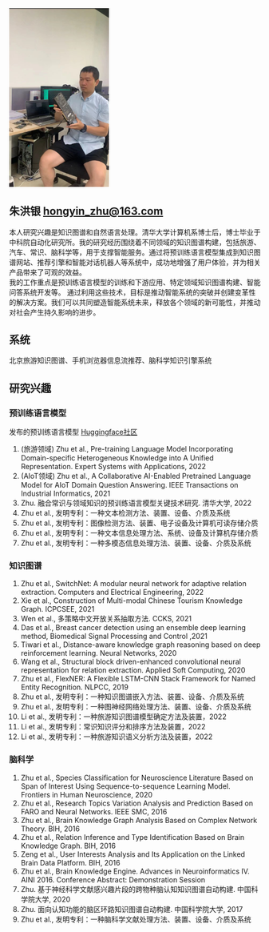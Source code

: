 <img src="pic/gpu.jpg" width="200" />

## 朱洪银 hongyin_zhu@163.com

本人研究兴趣是知识图谱和自然语言处理。清华大学计算机系博士后，博士毕业于中科院自动化研究所。我的研究经历围绕着不同领域的知识图谱构建，包括旅游、汽车、常识、脑科学等，用于支撑智能服务。通过将预训练语言模型集成到知识图谱网站、推荐引擎和智能对话机器人等系统中，成功地增强了用户体验，并为相关产品带来了可观的效益。  
我的工作重点是预训练语言模型的训练和下游应用、特定领域知识图谱构建、智能问答系统开发等。 通过利用这些技术，目标是推动智能系统的突破并创建变革性的解决方案。我们可以共同塑造智能系统未来，释放各个领域的新可能性，并推动对社会产生持久影响的进步。


## 系统

北京旅游知识图谱、手机浏览器信息流推荐、脑科学知识引擎系统

## 研究兴趣

### 预训练语言模型

发布的预训练语言模型 [Huggingface社区](https://huggingface.co/hongyin)

1. (旅游领域) Zhu et al., Pre-training Language Model Incorporating Domain-specific Heterogeneous Knowledge into A Unified Representation. Expert Systems with Applications, 2022  
1. (AIoT领域) Zhu et al., A Collaborative AI-Enabled Pretrained Language Model for AIoT Domain Question Answering. IEEE Transactions on Industrial Informatics, 2021  
1. Zhu. 融合常识与领域知识的预训练语言模型关键技术研究. 清华大学, 2022
1. Zhu et al., 发明专利：一种文本检测方法、装置、设备、介质及系统  
1. Zhu et al., 发明专利：图像检测方法、装置、电子设备及计算机可读存储介质  
5. Zhu et al., 发明专利：一种文本信息处理方法、系统、设备及计算机存储介质  
6. Zhu et al., 发明专利：一种多模态信息处理方法、装置、设备、介质及系统


### 知识图谱

1. Zhu et al., SwitchNet: A modular neural network for adaptive relation extraction. Computers and Electrical Engineering, 2022  
2. Xie et al., Construction of Multi-modal Chinese Tourism Knowledge Graph. ICPCSEE, 2021  
3. Wen et al., 多策略中文开放关系抽取方法. CCKS, 2021  
7. Das et al., Breast cancer detection using an ensemble deep learning method, Biomedical Signal Processing and Control ,2021 
4. Tiwari et al., Distance-aware knowledge graph reasoning based on deep reinforcement learning. Neural Networks, 2020  
5. Wang et al., Structural block driven-enhanced convolutional neural representation for relation extraction. Applied Soft Computing, 2020  
6. Zhu et al., FlexNER: A Flexible LSTM-CNN Stack Framework for Named Entity Recognition. NLPCC, 2019
7. Zhu et al., 发明专利：一种知识图谱嵌入方法、装置、设备、介质及系统  
1. Zhu et al., 发明专利：一种图神经网络处理方法、装置、设备、介质及系统  
8. Li et al., 发明专利：一种旅游知识图谱模型确定方法及装置，2022  
9. Li et al., 发明专利：常识知识评分和排序方法及装置，2022  
1. Li et al., 发明专利：一种旅游知识语义分析方法及装置，2022  



### 脑科学

1. Zhu et al., Species Classification for Neuroscience Literature Based on Span of Interest Using Sequence-to-sequence Learning Model. Frontiers in Human Neuroscience, 2020  
2. Zhu et al., Research Topics Variation Analysis and Prediction Based on FARO and Neural Networks. IEEE SMC, 2016
3. Zhu et al., Brain Knowledge Graph Analysis Based on Complex Network Theory. BIH, 2016  
4. Zhu et al., Relation Inference and Type Identification Based on Brain Knowledge Graph. BIH, 2016  
5. Zeng et al., User Interests Analysis and Its Application on the Linked Brain Data Platform. BIH, 2016  
6. Zhu et al., Brain Knowledge Engine. Advances in Neuroinformatics IV. AINI 2016. Conference Abstract: Demonstration Session  
1. Zhu. 基于神经科学文献感兴趣片段的跨物种脑认知知识图谱自动构建. 中国科学院大学, 2020
1. Zhu. 面向认知功能的脑区环路知识图谱自动构建. 中国科学院大学, 2017
7. Zhu et al., 发明专利：一种脑科学文献处理方法、装置、设备、介质及系统  
